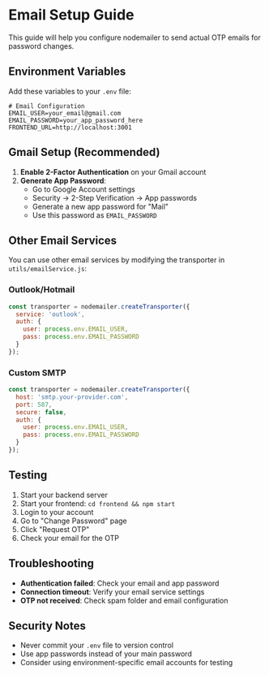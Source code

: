# Email Setup Guide

This guide will help you configure nodemailer to send actual OTP emails for password changes.

## Environment Variables

Add these variables to your `.env` file:

```env
# Email Configuration
EMAIL_USER=your_email@gmail.com
EMAIL_PASSWORD=your_app_password_here
FRONTEND_URL=http://localhost:3001
```

## Gmail Setup (Recommended)

1. **Enable 2-Factor Authentication** on your Gmail account
2. **Generate App Password**:
   - Go to Google Account settings
   - Security → 2-Step Verification → App passwords
   - Generate a new app password for "Mail"
   - Use this password as `EMAIL_PASSWORD`

## Other Email Services

You can use other email services by modifying the transporter in `utils/emailService.js`:

### Outlook/Hotmail
```javascript
const transporter = nodemailer.createTransporter({
  service: 'outlook',
  auth: {
    user: process.env.EMAIL_USER,
    pass: process.env.EMAIL_PASSWORD
  }
});
```

### Custom SMTP
```javascript
const transporter = nodemailer.createTransporter({
  host: 'smtp.your-provider.com',
  port: 587,
  secure: false,
  auth: {
    user: process.env.EMAIL_USER,
    pass: process.env.EMAIL_PASSWORD
  }
});
```

## Testing

1. Start your backend server
2. Start your frontend: `cd frontend && npm start`
3. Login to your account
4. Go to "Change Password" page
5. Click "Request OTP"
6. Check your email for the OTP

## Troubleshooting

- **Authentication failed**: Check your email and app password
- **Connection timeout**: Verify your email service settings
- **OTP not received**: Check spam folder and email configuration

## Security Notes

- Never commit your `.env` file to version control
- Use app passwords instead of your main password
- Consider using environment-specific email accounts for testing 